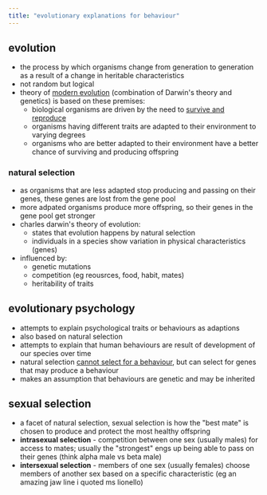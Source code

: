 ```yaml
---
title: "evolutionary explanations for behaviour"
---
```

## evolution
- the process by which organisms change from generation to generation as a result of a change in heritable characteristics
- not random but logical
- theory of <u>modern evolution</u> (combination of Darwin's theory and genetics) is based on these premises:
	- biological organisms are driven by the need to <u>survive and reproduce</u>
	- organisms having different traits are adapted to their environment to varying degrees
	- organisms who are better adapted to their environment have a better chance of surviving and producing offspring 
### natural selection
- as organisms that are less adapted stop producing and passing on their genes, these genes are lost from the gene pool
- more adpated organisms produce more offspring, so their genes in the gene pool get stronger
- charles darwin's theory of evolution:
	- states that evolution happens by natural selection
	- individuals in a species show variation in physical characteristics (genes)
- influenced by:
	- genetic mutations
	- competition (eg reousrces, food, habit, mates)
	- heritability of traits
## evolutionary psychology
- attempts to explain psychological traits or behaviours as adaptions
- also based on natural selection
- attempts to explain that human behaviours are result of development of our species over time
- natural selection <u>cannot select for a behaviour</u>, but can select for genes that may produce a behaviour
- makes an assumption that behaviours are genetic and may be inherited
## sexual selection
- a facet of natural selection, sexual selection is how the "best mate" is chosen to produce and protect the most healthy offspring
- **intrasexual selection** - competition between one sex (usually males) for access to mates; usually the "strongest" engs up being able to pass on their genes (think alpha male vs beta male)
- **intersexual selection** - members of one sex (usually females) choose members of another sex based on a specific characteristic (eg an amazing jaw line i quoted ms lionello)